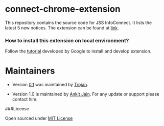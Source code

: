 # connect-chrome-extension

This repository contains the source code for JSS InfoConnect. It lists the latest 5 new notices. The extension can be found at [link](https://chrome.google.com/webstore/detail/jss-infoconnect/bjbhieinmkegiklnnkgjmpknemglnafm).

### How to install this extension on local environment?

Follow the [tutorial](https://developer.chrome.com/extensions/getstarted) developed by Google to install and develop extension.

# Maintainers

* Version [0.1](https://github.com/GDG-JSS-NOIDA/connect-chrome-extension/releases/tag/v0.1) was maintained by [Trojan](https://github.com/trojan).

* Version 1.0 is maintained by [Ankit Jain](https://github.com/ankitjain28may). For any update or support please contact him.

###License

Open sourced under [MIT License](LICENSE)
